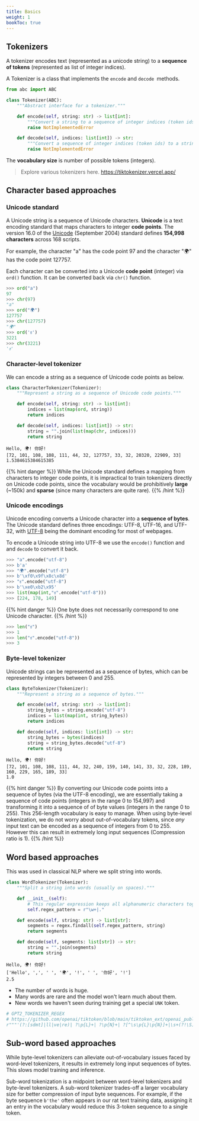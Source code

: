 ```yaml
---
title: Basics
weight: 1
bookToc: true
---
```


## Tokenizers

A tokenizer encodes text (represented as a unicode string) to a **sequence of tokens** (represented as list of integer indices).

A Tokenizer is a class that implements the `encode` and `decode `methods.

```python
from abc import ABC

class Tokenizer(ABC):
    """Abstract interface for a tokenizer."""

    def encode(self, string: str) -> list[int]:
        """Convert a string to a sequence of integer indices (token ids)."""
        raise NotImplementedError

    def decode(self, indices: list[int]) -> str:
        """Convert a sequence of integer indices (token ids) to a string."""
        raise NotImplementedError
```

The **vocabulary size** is number of possible tokens (integers).

> Explore various tokenizers here. https://tiktokenizer.vercel.app/

## Character based approaches

### Unicode standard

A Unicode string is a sequence of Unicode characters. **Unicode** is a text encoding standard that maps characters to integer **code points**. The version 16.0 of the [Unicode](https://en.wikipedia.org/wiki/List_of_Unicode_characters) (September 2004) standard defines **154,998 characters** across 168 scripts.

For example, the character "a" has the code point 97 and  the character "🌍" has the code point 127757.

Each character can be converted into a Unicode **code point** (integer) via `ord()` function. It can be converted back via `chr()` function.

```python
>>> ord("a")
97
>>> chr(97)
"a"
>>> ord("🌍")
127757
>>> chr(127757)
"🌍"
>>> ord('ಕ')
3221
>>> chr(3221)
'ಕ'
```

### Character-level tokenizer

We can encode a string as a sequence of Unicode code points as below.

```python
class CharacterTokenizer(Tokenizer):
    """Represent a string as a sequence of Unicode code points."""

    def encode(self, string: str) -> list[int]:
        indices = list(map(ord, string))
        return indices

    def decode(self, indices: list[int]) -> str:
        string = "".join(list(map(chr, indices)))
        return string
```

```
Hello, 🌍! 你好!
[72, 101, 108, 108, 111, 44, 32, 127757, 33, 32, 20320, 22909, 33]
1.5384615384615385
```

{{% hint danger %}}
While the Unicode standard defines a mapping from characters to integer code points,
it is impractical to train tokenizers directly on Unicode code points, since the vocabulary would
be prohibitively **large** (~150k) and **sparse** (since many characters are quite rare).
{{% /hint %}}

### Unicode encodings

Unicode encoding converts a Unicode character into a **sequence of bytes**. The Unicode standard defines three encodings: UTF-8, UTF-16, and UTF-32, with [UTF-8](https://en.wikipedia.org/wiki/UTF-8) being the dominant encoding for
most of webpages.

To encode a Unicode string into UTF-8 we use the `encode()` function and and `decode` to convert it back.
```python
>>> "a".encode("utf-8")
>>> b'a'
>>> "🌍".encode("utf-8")
>>> b'\xf0\x9f\x8c\x8d'
>>> "ಕ".encode("utf-8")
>>> b'\xe0\xb2\x95'
>>> list(map(int,"ಕ".encode("utf-8")))
>>> [224, 178, 149]
```
{{% hint danger %}}
One byte does not necessarily correspond to one Unicode character.
{{% /hint %}}
```python
>>> len("ಕ")
>>> 1
>>> len("ಕ".encode("utf-8"))
>>> 3
```



### Byte-level tokenizer

Unicode strings can be represented as a sequence of bytes, which can be represented by integers between 0 and 255.

```python
class ByteTokenizer(Tokenizer):
    """Represent a string as a sequence of bytes."""

    def encode(self, string: str) -> list[int]:
        string_bytes = string.encode("utf-8")
        indices = list(map(int, string_bytes))
        return indices

    def decode(self, indices: list[int]) -> str:
        string_bytes = bytes(indices)
        string = string_bytes.decode("utf-8")
        return string
```

```
Hello, 🌍! 你好!
[72, 101, 108, 108, 111, 44, 32, 240, 159, 140, 141, 33, 32, 228, 189, 160, 229, 165, 189, 33]
1.0
```

{{% hint danger %}}
By converting our Unicode code points into a sequence of bytes (via the UTF-8 encoding), we are essentially taking a sequence of code points (integers in the range 0 to 154,997) and transforming it into a sequence of of byte values (integers in the range 0 to 255). This 256-length vocabulary is easy to manage. When using byte-level tokenization, we do not worry about out-of-vocabulary tokens, since *any* input text can be encoded as a sequence of integers from 0 to 255. However this can result in extremely long input sequences (Compression ratio is 1).
{{% /hint %}}


## Word based approaches

This was used in classical NLP where we split string into words.

```python
class WordTokenizer(Tokenizer):
    """Split a string into words (usually on spaces)."""

    def __init__(self):
        # This regular expression keeps all alphanumeric characters together (words).
        self.regex_pattern = r"\w+|."

    def encode(self, string: str) -> list[str]:
        segments = regex.findall(self.regex_pattern, string)
        return segments

    def decode(self, segments: list[str]) -> str:
        string = "".join(segments)
        return string
```

```
Hello, 🌍! 你好!
['Hello', ',', ' ', '🌍', '!', ' ', '你好', '!']
2.5
```

- The number of words is huge.
- Many words are rare and the model won't learn much about them.
- New words we haven't seen during training get a special `UNK` token.


```python
# GPT2_TOKENIZER_REGEX
# https://github.com/openai/tiktoken/blob/main/tiktoken_ext/openai_public.py#L23
r"""'(?:[sdmt]|ll|ve|re)| ?\p{L}+| ?\p{N}+| ?[^\s\p{L}\p{N}]+|\s+(?!\S)|\s+"""
```


## Sub-word based approaches

While byte-level tokenizers can alleviate out-of-vocabulary issues faced by word-level tokenizers,
it results in extremely long input sequences of bytes. This slows model training and inference.

Sub-word tokenization is a midpoint between word-level tokenizers and byte-level tokenizers. A
sub-word tokenizer trades-off a larger vocabulary size for better compression of input byte sequences.
For example, if the byte sequence `b'the'` often appears in our rat text training data, assigning it
an entry in the vocabulary would reduce this 3-token sequence to a single token.

